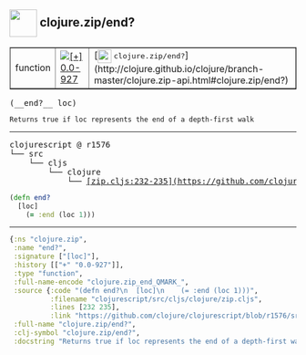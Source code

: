 ## <img width="48px" valign="middle" src="http://i.imgur.com/Hi20huC.png"> clojure.zip/end?

 <table border="1">
<tr>
<td>function</td>
<td><a href="https://github.com/cljsinfo/api-refs/tree/0.0-927"><img valign="middle" alt="[+] 0.0-927" src="https://img.shields.io/badge/+-0.0--927-lightgrey.svg"></a> </td>
<td>
[<img height="24px" valign="middle" src="http://i.imgur.com/1GjPKvB.png"> <samp>clojure.zip/end?</samp>](http://clojure.github.io/clojure/branch-master/clojure.zip-api.html#clojure.zip/end?)
</td>
</tr>
</table>

 <samp>
(__end?__ loc)<br>
</samp>

```
Returns true if loc represents the end of a depth-first walk
```

---

 <pre>
clojurescript @ r1576
└── src
    └── cljs
        └── clojure
            └── <ins>[zip.cljs:232-235](https://github.com/clojure/clojurescript/blob/r1576/src/cljs/clojure/zip.cljs#L232-L235)</ins>
</pre>

```clj
(defn end?
  [loc]
    (= :end (loc 1)))
```


---

```clj
{:ns "clojure.zip",
 :name "end?",
 :signature ["[loc]"],
 :history [["+" "0.0-927"]],
 :type "function",
 :full-name-encode "clojure.zip_end_QMARK_",
 :source {:code "(defn end?\n  [loc]\n    (= :end (loc 1)))",
          :filename "clojurescript/src/cljs/clojure/zip.cljs",
          :lines [232 235],
          :link "https://github.com/clojure/clojurescript/blob/r1576/src/cljs/clojure/zip.cljs#L232-L235"},
 :full-name "clojure.zip/end?",
 :clj-symbol "clojure.zip/end?",
 :docstring "Returns true if loc represents the end of a depth-first walk"}

```
